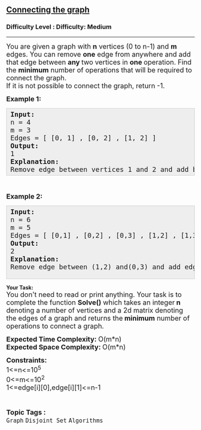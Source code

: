 <h2><a href="https://www.geeksforgeeks.org/problems/connecting-the-graph/0">Connecting the graph</a></h2><h3>Difficulty Level : Difficulty: Medium</h3><hr><div class="problems_problem_content__Xm_eO"><p><span style="font-size: 18px;">You are given a graph with <strong>n</strong> vertices (0 to n-1) and <strong>m</strong> edges. </span><span style="font-size: 18px;">You can remove <strong>one</strong> edge from anywhere and add that edge between&nbsp;<strong>any </strong>two vertices in <strong>one </strong>operation. </span><span style="font-size: 18px;">Find the <strong>minimum</strong> number of operations that will be required to connect the graph.<br></span><span style="font-size: 18px;">If it is not possible to connect the graph, return -1.</span></p>
<p><span style="font-size: 18px;"><strong>Example 1:</strong>&nbsp;</span></p>
<pre style="background: #eeeeee; border: 1px solid #cccccc; padding: 5px 10px; --darkreader-inline-bgimage: initial; --darkreader-inline-bgcolor: #222426; --darkreader-inline-border-top: #3e4446; --darkreader-inline-border-right: #3e4446; --darkreader-inline-border-bottom: #3e4446; --darkreader-inline-border-left: #3e4446;"><span style="font-size: 18px;"><strong>Input:</strong><br>n = 4<br>m = 3<br>Edges = [ [0, 1] , [0, 2] , [1, 2] ]<br><strong>Output:<br></strong>1<strong><br>Explanation:</strong><br>Remove edge&nbsp;between vertices&nbsp;1 and 2 and add&nbsp;between vertices&nbsp;1 and 3.</span></pre>
<p>&nbsp;</p>
<p><span style="font-size: 18px;"><strong>Example 2:</strong></span></p>
<pre style="background: #eeeeee; border: 1px solid #cccccc; padding: 5px 10px; --darkreader-inline-bgimage: initial; --darkreader-inline-bgcolor: #222426; --darkreader-inline-border-top: #3e4446; --darkreader-inline-border-right: #3e4446; --darkreader-inline-border-bottom: #3e4446; --darkreader-inline-border-left: #3e4446;"><span style="font-size: 18px;"><strong>Input:</strong><br>n = 6<br>m = 5<br>Edges = [ [0,1] , [0,2] , [0,3] , [1,2] , [1,3] ]<br><strong>Output:</strong><br>2<br><strong>Explanation:</strong><br>Remove edge between (1,2) and(0,3) and add edge between (1,4) and (3,5)</span><br>&nbsp;</pre>
<p><strong>Your Task:<br></strong><span style="font-size: 18px;">You don't need to read or print anything. Your task is to complete the function&nbsp;<strong>Solve()</strong>&nbsp;which takes an integer<strong> n</strong> denoting a number of vertices and a 2d matrix denoting the edges of a graph and returns the<strong> minimum</strong> number of operations to connect a graph.</span></p>
<p><span style="font-size: 18px;"><strong>Expected Time Complexity:&nbsp;</strong>O(m*n)<br><strong>Expected Space Complexity:&nbsp;</strong>O(m*n)</span></p>
<p><span style="font-size: 18px;"><strong>Constraints:<br></strong></span><span style="font-size: 18px;">1&lt;=n&lt;=10<sup>5</sup><br>0&lt;=m&lt;=10<sup>2</sup><br>1&lt;=edge[i][0],edge[i][1]&lt;=n-1</span></p></div><br><p><span style=font-size:18px><strong>Topic Tags : </strong><br><code>Graph</code>&nbsp;<code>Disjoint Set</code>&nbsp;<code>Algorithms</code>&nbsp;
